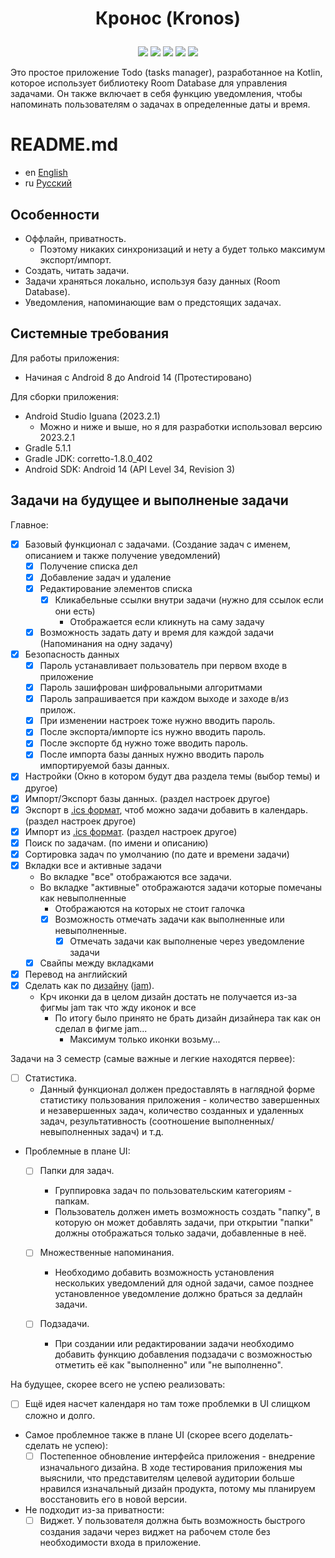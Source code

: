 # <p align="center">Кронос (Kronos)</p>

<p align="center">
  <img src="https://img.shields.io/badge/Kotlin-orange">
  <img src="https://img.shields.io/badge/Room%20Database-blue">
  <img src="https://img.shields.io/badge/Notifications-Yes-blue">
  <img src="https://img.shields.io/badge/Privacy-Yes-blue">
  <img src="https://img.shields.io/badge/Safety-Yes-blue">
</p>

Это простое приложение Todo (tasks manager), разработанное на Kotlin, которое использует библиотеку Room Database для управления задачами. Он также включает в себя функцию уведомления, чтобы напоминать пользователям о задачах в определенные даты и время.

# README.md
- en [English](https://github.com/ve3xone/todo-app/blob/main/README.en.md)
- ru [Русский](https://github.com/ve3xone/todo-app/blob/main/README.md)

## Особенности

- Оффлайн, приватность.
    - Поэтому никаких синхронизаций и нету а будет только максимум экспорт/импорт.
- Создать, читать задачи.
- Задачи храняться локально, используя базу данных (Room Database).
- Уведомления, напоминающие вам о предстоящих задачах.

## Системные требования

Для работы приложения:
- Начиная с Android 8 до Android 14 (Протестировано)

Для сборки приложения:
- Android Studio Iguana (2023.2.1)
    - Можно и ниже и выше, но я для разработки использовал версию 2023.2.1
- Gradle 5.1.1
- Gradle JDK: corretto-1.8.0_402
- Android SDK: Android 14 (API Level 34, Revision 3)

## Задачи на будущее и выполненые задачи

Главное:

- [x] Базовый функционал с задачами. (Создание задач c именем, описанием и также получение уведомлений)
    - [x] Получение списка дел
    - [x] Добавление задач и удаление
    - [x] Редактирование элементов списка
        - [x] Кликабельные ссылки внутри задачи (нужно для ссылок если они есть)
            - Отображается если кликнуть на саму задачу
    - [x] Возможность задать дату и время для каждой задачи (Напоминания на одну задачу)
- [x] Безопасность данных
    - [x] Пароль устанавливает пользователь при первом входе в приложение
    - [x] Пароль зашифрован шифровальными алгоритмами
    - [x] Пароль запрашивается при каждом выходе и заходе в/из прилож.
    - [x] При изменении настроек тоже нужно вводить пароль.
    - [x] После экспорта/импорте ics нужно вводить пароль.
    - [x] После экспорте бд нужно тоже вводить пароль.
    - [x] После импорта базы данных нужно вводить пароль импортируемой базы данных.
- [x] Настройки (Окно в котором будут два раздела темы (выбор темы) и другое)
- [x] Импорт/Экспорт базы данных. (раздел настроек другое)
- [x] Экспорт в [.ics формат](https://en.wikipedia.org/wiki/ICalendar), чтоб можно задачи добавить в календарь. (раздел настроек другое)
- [x] Импорт из [.ics формат](https://en.wikipedia.org/wiki/ICalendar). (раздел настроек другое)
- [x] Поиск по задачам. (по имени и описанию)
- [x] Сортировка задач по умолчанию (по дате и времени задачи)
- [x] Вкладки все и активные задачи
    - Во вкладке "все" отображаются все задачи.
    - Во вкладке "активные" отображаются задачи которые помечаны как невыполненные
        - Отображаются на которых не стоит галочка
        - [x] Возможность отмечать задачи как выполненные или невыполненные.
            - [x] Отмечать задачи как выполненые через уведомление задачи
    - [x] Свайпы между вкладками
- [x] Перевод на английский
- [x] Сделать как по [дизайну](https://raw.githubusercontent.com/ve3xone/kronos-todo-app/main/%D0%B7%D0%B0%D0%BA%D0%BE%D0%BD-%D0%B4%D0%B8%D0%B7%D0%B0%D0%B9%D0%BD/%D0%9F%D1%80%D0%B8%D0%BB%D0%BE%D0%B6%D1%83%D1%85%D0%B0.png) ([jam](https://github.com/ve3xone/kronos-todo-app/raw/main/%D0%B7%D0%B0%D0%BA%D0%BE%D0%BD-%D0%B4%D0%B8%D0%B7%D0%B0%D0%B9%D0%BD/%D0%9F%D1%80%D0%B8%D0%BB%D0%BE%D0%B6%D1%83%D1%85%D0%B0.jam)).
    - Крч иконки да в целом дизайн достать не получается из-за фигмы jam так что жду иконок и все
        - По итогу было принято не брать дизайн дизайнера так как он сделал в фигме jam...
            - Максимум только иконки возьму...

Задачи на 3 семестр (самые важные и легкие находятся первее):

- [ ] Статистика.
    - Данный функционал должен предоставлять в наглядной форме статистику пользования приложения - количество завершенных и незавершенных задач, количество созданных и удаленных задач, результативность (соотношение выполненных/невыполненных задач) и т.д.

- Проблемные в плане UI:
    - [ ] Папки для задач.
        - Группировка задач по пользовательским категориям - папкам.
        - Пользователь должен иметь возможность создать "папку", в которую он может добавлять задачи, при   открытии "папки" должны отображаться только задачи, добавленные в неё.

    - [ ] Множественные напоминания.
        - Необходимо добавить возможность установления нескольких уведомлений для одной задачи, самое позднее установленное уведомление должно браться за дедлайн задачи.

    - [ ] Подзадачи.
      - При создании или редактировании задачи необходимо добавить функцию добавления подзадачи с возможностью отметить её как "выполненно" или "не выполненно".

На будущее, cкорее всего не успею реализовать:
- [ ] Ещё идея насчет календаря но там тоже проблемки в UI слищком сложно и долго.
    
- Самое проблемное также в плане UI (скорее всего доделать-сделать не успею):
    - [ ] Постепенное обновление интерфейса приложения - внедрение изначального дизайна. В ходе тестирования приложения мы выяснили, что представителям целевой аудитории больше нравился изначальный дизайн продукта, потому мы планируем восстановить его в новой версии.

- Не подходит из-за приватности:
    - [ ] Виджет. У пользователя должна быть возможность быстрого создания задачи через виджет на рабочем столе без необходимости входа в приложение.